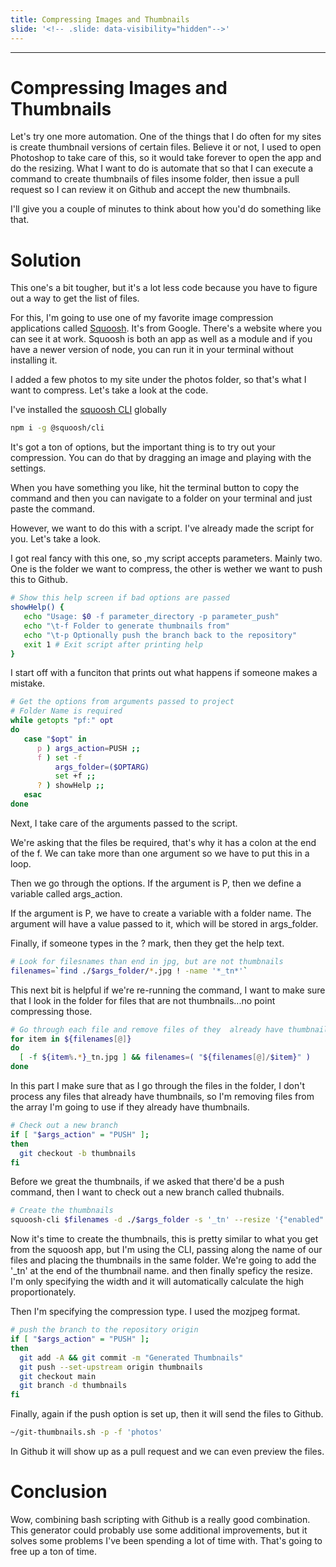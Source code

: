 ```yaml
---
title: Compressing Images and Thumbnails
slide: '<!-- .slide: data-visibility="hidden"-->'
---
```


<!-- .slide: data-state="layout-title" class="bg-dark"-->

---

# Compressing Images and Thumbnails

Let's try one more automation. One of the things that I do often for my sites is create thumbnail versions of certain files. Believe it or not, I used to open Photoshop to take care of this, so it would take forever to open the app and do the resizing. What I want to do is automate that so that I can execute a command to create thumbnails of files insome folder, then issue a pull request so I can review it on Github and accept the new thumbnails.

I'll give you a couple of minutes to think about how you'd do something like that.

# Solution

This one's a bit tougher, but it's a lot less code because you have to figure out a way to get the list of files.

For this, I'm going to use one of my favorite image compression applications called [Squoosh](https://squoosh.app/). It's from Google. There's a website where you can see it at work. Squoosh is both an app as well as a module and if you have a newer version of node, you can run it in your terminal without installing it.

I added a few photos to my site under the photos folder, so that's what I want to compress. Let's take a look at the code.

I've installed the [squoosh CLI](https://github.com/GoogleChromeLabs/squoosh/tree/dev/cli) globally

```bash
npm i -g @squoosh/cli
```

It's got a ton of options, but the important thing is to try out your compression. You can do that by dragging an image and playing with the settings.

When you have something you like, hit the terminal button to copy the command and then you can navigate to a folder on your terminal and just paste the command.

However, we want to do this with a script. I've already made the script for you. Let's take a look.

I got real fancy with this one, so ,my script accepts parameters. Mainly two. One is the folder we want to compress, the other is wether we want to push this to Github.

```bash
# Show this help screen if bad options are passed
showHelp() {
   echo "Usage: $0 -f parameter_directory -p parameter_push"
   echo "\t-f Folder to generate thumbnails from"
   echo "\t-p Optionally push the branch back to the repository"
   exit 1 # Exit script after printing help
}
```

I start off with a funciton that prints out what happens if someone makes a mistake.

```bash
# Get the options from arguments passed to project
# Folder Name is required
while getopts "pf:" opt
do
   case "$opt" in
      p ) args_action=PUSH ;;
      f ) set -f
          args_folder=($OPTARG)
          set +f ;;
      ? ) showHelp ;;
   esac
done
```

Next, I take care of the arguments passed to the script.

We're asking that the files be required, that's why it has a colon at the end of the f. We can take more than one argument so we have to put this in a loop.

Then we go through the options. If the argument is P, then we define a variable called args_action.

If the argument is P, we have to create a variable with a folder name. The argument will have a value passed to it, which will be stored in args_folder.

Finally, if someone types in the ? mark, then they get the help text.

```bash
# Look for filesnames than end in jpg, but are not thumbnails
filenames=`find ./$args_folder/*.jpg ! -name '*_tn*'`
```

This next bit is helpful if we're re-running the command, I want to make sure that I look in the folder for files that are not thumbnails...no point compressing those.

```bash
# Go through each file and remove files of they  already have thumbnails
for item in ${filenames[@]}
do
  [ -f ${item%.*}_tn.jpg ] && filenames=( "${filenames[@]/$item}" )
done
```

In this part I make sure that as I go through the files in the folder, I don't process any files that already have thumbnails, so I'm removing files from the array I'm going to use if they already have thumbnails.

```bash
# Check out a new branch
if [ "$args_action" = "PUSH" ];
then
  git checkout -b thumbnails
fi
```

Before we great the thumbnails, if we asked that there'd be a push command, then I want to check out a new branch called thubnails.

```bash
# Create the thumbnails
squoosh-cli $filenames -d ./$args_folder -s '_tn' --resize '{"enabled":true,"width":500,"method":"lanczos3","fitMethod":"contain","premultiply":true,"linearRGB":true}' --mozjpeg '{"quality":75,"baseline":false,"arithmetic":false,"progressive":true,"optimize_coding":true,"smoothing":0,"color_space":3,"quant_table":3,"trellis_multipass":false,"trellis_opt_zero":false,"trellis_opt_table":false,"trellis_loops":1,"auto_subsample":true,"chroma_subsample":2,"separate_chroma_quality":false,"chroma_quality":75}'
```

Now it's time to create the thumbnails, this is pretty similar to what you get from the squoosh app, but I'm using the CLI, passing along the name of our files and placing the thumbnails in the same folder. We're going to add the '\_tn' at the end of the thumbnail name. and then finally speficy the resize. I'm only specifying the width and it will automatically calculate the high proportionately.

Then I'm specifying the compression type. I used the mozjpeg format.

```bash
# push the branch to the repository origin
if [ "$args_action" = "PUSH" ];
then
  git add -A && git commit -m "Generated Thumbnails"
  git push --set-upstream origin thumbnails
  git checkout main
  git branch -d thumbnails
fi
```

Finally, again if the push option is set up, then it will send the files to Github.

```bash
~/git-thumbnails.sh -p -f 'photos'
```

In Github it will show up as a pull request and we can even preview the files.

# Conclusion

Wow, combining bash scripting with Github is a really good combination. This generator could probably use some additional improvements, but it solves some problems I've been spending a lot of time with. That's going to free up a ton of time.
